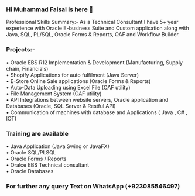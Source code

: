 ### Hi Muhammad Faisal is here 👋

Professional Skills Summary:-
As a Technical Consultant
I have 5+ year experience with Oracle E-business Suite and Custom application along with Java, SQL, PL/SQL, 
Oracle Forms & Reports, OAF and Workflow Builder.

### Projects:-	
•	Oracle EBS R12 Implementation & Development (Manufacturing, Supply chain, Financials)  <br />
•	Shopify Applications for auto fulfilment (Java Server) <br />
•	E-Store Online Sale applications (Oracle Forms & Reports) <br />
•	Auto-Data Uploading using Excel File (OAF utility) <br />
•	File Management System (OAF utility)  <br />
•	API Integrations between website servers, Oracle application and Databases (Oracle, SQL Server & Restful API) <br />
•	Communication of machines with database and Applications ( Java , C# , IOT) <br />

### Training are available

• Java Application (Java Swing or JavaFX) <br />
• Oracle SQL/PLSQL <br />
• Oracle Forms / Reports <br />
• Oralce EBS Technical consultant <br />
• Oracle Databases <br />

### For further any query Text on WhatsApp (+923085546497)
